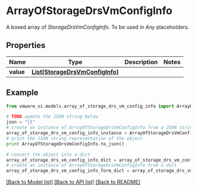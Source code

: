 # ArrayOfStorageDrsVmConfigInfo

A boxed array of *StorageDrsVmConfigInfo*. To be used in *Any* placeholders. 

## Properties
Name | Type | Description | Notes
------------ | ------------- | ------------- | -------------
**value** | [**List[StorageDrsVmConfigInfo]**](StorageDrsVmConfigInfo.md) |  | 

## Example

```python
from vmware_vi.models.array_of_storage_drs_vm_config_info import ArrayOfStorageDrsVmConfigInfo

# TODO update the JSON string below
json = "{}"
# create an instance of ArrayOfStorageDrsVmConfigInfo from a JSON string
array_of_storage_drs_vm_config_info_instance = ArrayOfStorageDrsVmConfigInfo.from_json(json)
# print the JSON string representation of the object
print ArrayOfStorageDrsVmConfigInfo.to_json()

# convert the object into a dict
array_of_storage_drs_vm_config_info_dict = array_of_storage_drs_vm_config_info_instance.to_dict()
# create an instance of ArrayOfStorageDrsVmConfigInfo from a dict
array_of_storage_drs_vm_config_info_form_dict = array_of_storage_drs_vm_config_info.from_dict(array_of_storage_drs_vm_config_info_dict)
```
[[Back to Model list]](../README.md#documentation-for-models) [[Back to API list]](../README.md#documentation-for-api-endpoints) [[Back to README]](../README.md)


